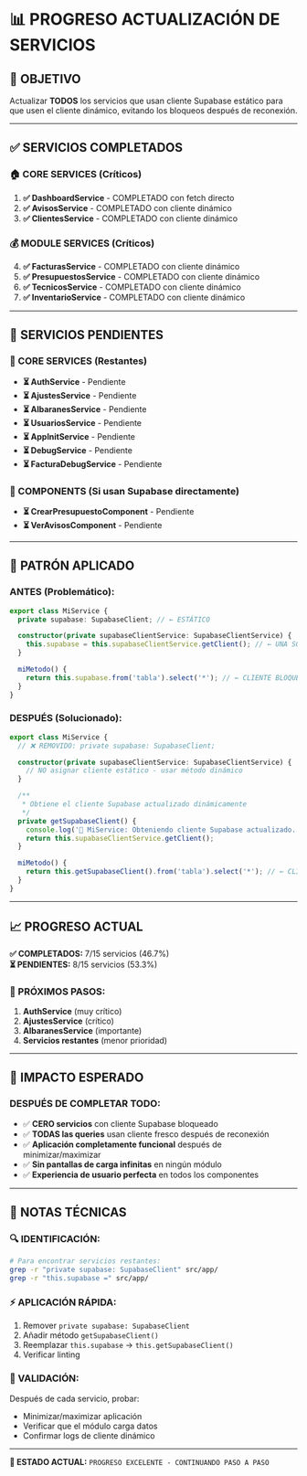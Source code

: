 # 📊 **PROGRESO ACTUALIZACIÓN DE SERVICIOS**

## 🎯 **OBJETIVO**
Actualizar **TODOS** los servicios que usan cliente Supabase estático para que usen el cliente dinámico, evitando los bloqueos después de reconexión.

---

## ✅ **SERVICIOS COMPLETADOS**

### **🏠 CORE SERVICES (Críticos)**
1. **✅ DashboardService** - COMPLETADO con fetch directo
2. **✅ AvisosService** - COMPLETADO con cliente dinámico
3. **✅ ClientesService** - COMPLETADO con cliente dinámico

### **💰 MODULE SERVICES (Críticos)**
4. **✅ FacturasService** - COMPLETADO con cliente dinámico
5. **✅ PresupuestosService** - COMPLETADO con cliente dinámico
6. **✅ TecnicosService** - COMPLETADO con cliente dinámico
7. **✅ InventarioService** - COMPLETADO con cliente dinámico

---

## 🔄 **SERVICIOS PENDIENTES**

### **🔧 CORE SERVICES (Restantes)**
- **⏳ AuthService** - Pendiente
- **⏳ AjustesService** - Pendiente
- **⏳ AlbaranesService** - Pendiente
- **⏳ UsuariosService** - Pendiente
- **⏳ AppInitService** - Pendiente
- **⏳ DebugService** - Pendiente
- **⏳ FacturaDebugService** - Pendiente

### **📱 COMPONENTS (Si usan Supabase directamente)**
- **⏳ CrearPresupuestoComponent** - Pendiente
- **⏳ VerAvisosComponent** - Pendiente

---

## 🔧 **PATRÓN APLICADO**

### **ANTES (Problemático):**
```typescript
export class MiService {
  private supabase: SupabaseClient; // ← ESTÁTICO

  constructor(private supabaseClientService: SupabaseClientService) {
    this.supabase = this.supabaseClientService.getClient(); // ← UNA SOLA VEZ
  }

  miMetodo() {
    return this.supabase.from('tabla').select('*'); // ← CLIENTE BLOQUEADO
  }
}
```

### **DESPUÉS (Solucionado):**
```typescript
export class MiService {
  // ❌ REMOVIDO: private supabase: SupabaseClient;

  constructor(private supabaseClientService: SupabaseClientService) {
    // NO asignar cliente estático - usar método dinámico
  }

  /**
   * Obtiene el cliente Supabase actualizado dinámicamente
   */
  private getSupabaseClient() {
    console.log('🔧 MiService: Obteniendo cliente Supabase actualizado...');
    return this.supabaseClientService.getClient();
  }

  miMetodo() {
    return this.getSupabaseClient().from('tabla').select('*'); // ← CLIENTE FRESCO
  }
}
```

---

## 📈 **PROGRESO ACTUAL**

**✅ COMPLETADOS:** 7/15 servicios (46.7%)  
**⏳ PENDIENTES:** 8/15 servicios (53.3%)  

### **🎯 PRÓXIMOS PASOS:**
1. **AuthService** (muy crítico)
2. **AjustesService** (crítico)
3. **AlbaranesService** (importante)
4. **Servicios restantes** (menor prioridad)

---

## 🚀 **IMPACTO ESPERADO**

### **DESPUÉS DE COMPLETAR TODO:**
- ✅ **CERO servicios** con cliente Supabase bloqueado
- ✅ **TODAS las queries** usan cliente fresco después de reconexión
- ✅ **Aplicación completamente funcional** después de minimizar/maximizar
- ✅ **Sin pantallas de carga infinitas** en ningún módulo
- ✅ **Experiencia de usuario perfecta** en todos los componentes

---

## 📝 **NOTAS TÉCNICAS**

### **🔍 IDENTIFICACIÓN:**
```bash
# Para encontrar servicios restantes:
grep -r "private supabase: SupabaseClient" src/app/
grep -r "this.supabase =" src/app/
```

### **⚡ APLICACIÓN RÁPIDA:**
1. Remover `private supabase: SupabaseClient`
2. Añadir método `getSupabaseClient()`  
3. Reemplazar `this.supabase` → `this.getSupabaseClient()`
4. Verificar linting

### **🧪 VALIDACIÓN:**
Después de cada servicio, probar:
- Minimizar/maximizar aplicación
- Verificar que el módulo carga datos
- Confirmar logs de cliente dinámico

---

**🎯 ESTADO ACTUAL:** `PROGRESO EXCELENTE - CONTINUANDO PASO A PASO`
